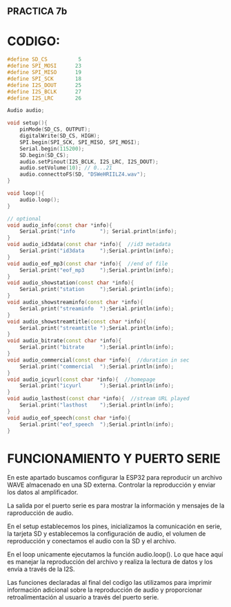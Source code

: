 ## PRACTICA 7b

# CODIGO:

```cpp
#define SD_CS          5
#define SPI_MOSI      23
#define SPI_MISO      19
#define SPI_SCK       18
#define I2S_DOUT      25
#define I2S_BCLK      27
#define I2S_LRC       26

Audio audio;

void setup(){
    pinMode(SD_CS, OUTPUT);
    digitalWrite(SD_CS, HIGH);
    SPI.begin(SPI_SCK, SPI_MISO, SPI_MOSI);
    Serial.begin(115200);
    SD.begin(SD_CS);
    audio.setPinout(I2S_BCLK, I2S_LRC, I2S_DOUT);
    audio.setVolume(10); // 0...21
    audio.connecttoFS(SD, "DSWeHRIILZ4.wav");
}

void loop(){
    audio.loop();
}

// optional
void audio_info(const char *info){
    Serial.print("info        "); Serial.println(info);
}
void audio_id3data(const char *info){  //id3 metadata
    Serial.print("id3data     ");Serial.println(info);
}
void audio_eof_mp3(const char *info){  //end of file
    Serial.print("eof_mp3     ");Serial.println(info);
}
void audio_showstation(const char *info){
    Serial.print("station     ");Serial.println(info);
}
void audio_showstreaminfo(const char *info){
    Serial.print("streaminfo  ");Serial.println(info);
}
void audio_showstreamtitle(const char *info){
    Serial.print("streamtitle ");Serial.println(info);
}
void audio_bitrate(const char *info){
    Serial.print("bitrate     ");Serial.println(info);
}
void audio_commercial(const char *info){  //duration in sec
    Serial.print("commercial  ");Serial.println(info);
}
void audio_icyurl(const char *info){  //homepage
    Serial.print("icyurl      ");Serial.println(info);
}
void audio_lasthost(const char *info){  //stream URL played
    Serial.print("lasthost    ");Serial.println(info);
}
void audio_eof_speech(const char *info){
    Serial.print("eof_speech  ");Serial.println(info);
}

```


# FUNCIONAMIENTO Y PUERTO SERIE

En este apartado buscamos configurar la ESP32 para reproducir un archivo WAVE almacenado en una SD externa. Controlar la reproducción y enviar los datos al amplificador. 

La salida por el puerto serie es para mostrar la información y mensajes de la raproducción de audio. 

En el setup establecemos los pines, inicializamos la comunicación en serie, la tarjeta SD y establecemos la configuración de audio, el volumen de reproducción y conectamos el audio con la SD y el archivo. 

En el loop unicamente ejecutamos la función audio.loop(). Lo que hace aquí es manejar la reproducción del archivo y realiza la lectura de datos y los envía a través de la I2S. 

Las funciones declaradas al final del codigo las utilizamos para imprimir información adicional sobre la reproducción de audio y proporcionar retroalimentación al usuario a través del puerto serie. 